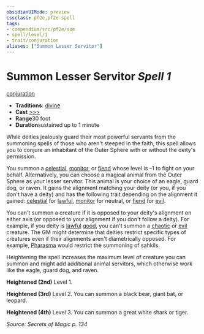 ```yaml
---
obsidianUIMode: preview
cssclass: pf2e,pf2e-spell
tags:
- compendium/src/pf2e/som
- spell/level/1
- trait/conjuration
aliases: ["Summon Lesser Servitor"]
---
```

# Summon Lesser Servitor *Spell 1*   
[conjuration](rules/traits/conjuration.md)  

- **Traditions**: [divine](rules/traits/divine.md)
- **Cast** [>>>](rules/core-rulebook/chapter-9-playing-the-game.md#Actions "Three-Action") 
- **Range**30 foot
- **Duration**sustained up to 1 minute

While deities jealously guard their most powerful servants from the summoning spells of those who aren't steeped in the faith, this spell allows you to conjure an inhabitant of the Outer Sphere with or without the deity's permission.

You summon a [celestial](rules/traits/celestial.md), [monitor](rules/traits/monitor.md), or [fiend](rules/traits/fiend.md) whose level is –1 to fight on your behalf. Alternatively, you can choose a magical animal from the Outer Sphere as your lesser servitor. This animal is your choice of an eagle, guard dog, or raven. It gains the alignment matching your deity (or you, if you don't have a deity) and has the following trait depending on the alignment it gained: [celestial](rules/traits/celestial.md) for [lawful](rules/traits/lawful.md), [monitor](rules/traits/monitor.md) for neutral, or [fiend](rules/traits/fiend.md) for [evil](rules/traits/evil.md).

You can't summon a creature if it is opposed to your deity's alignment on either axis (or opposed to your alignment if you don't follow a deity). For example, if you deity is [lawful](rules/traits/lawful.md) [good](rules/traits/good.md), you can't summon a [chaotic](rules/traits/chaotic.md) or [evil](rules/traits/evil.md) creature. The GM might determine that deities restrict specific types of creatures even if their alignments aren't diametrically opposed. For example, [Pharasma](compendium/setting/deities/pharasma.md) would restrict the summoning of sahkils.

Heightening the spell increases the maximum level of creature you can summon and might add additional animal servitors, which otherwise work like the eagle, guard dog, and raven.

**Heightened (2nd)** Level 1.

**Heightened (3rd)** Level 2. You can summon a black bear, giant bat, or leopard.

**Heightened (4th)** Level 3. You can summon a great white shark or tiger.

*Source: Secrets of Magic p. 134*